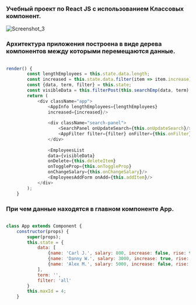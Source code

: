 ### Учебный проект по React JS с использованием **Классовых компонент**.  
![Screenshot_3](https://user-images.githubusercontent.com/85732162/169035472-39c350f1-a208-4f22-afe1-e3d0de457bd1.png)




### Архитектура приложения построена в виде дерева компонентов между которыми перемещаются данные.  
```js

render() {
        const lengthEmployees = this.state.data.length;
        const increased = this.state.data.filter(item => item.increase).length;
        const {data, term, filter} = this.state;
        const visibleData = this.filterPost(this.searchEmp(data, term), filter);
        return (
            <div className="app">
                <AppInfo lengthEmployees={lengthEmployees}
                increased={increased}/>
    
                <div className="search-panel">
                    <SearchPanel onUpdateSearch={this.onUpdateSearch}/>
                    <AppFilter filter={filter} onFilter={this.onFilter}/>
                </div>
    
                <EmployeesList 
                data={visibleData}
                onDelete={this.deleteItem}
                onToggleProp={this.onToggleProp}
                onChangeSalary={this.onChangeSalary}/>
                <EmployeesAddForm onAdd={this.addItem}/>
            </div>
        );
    }
```  

### При чем данные находятся в главном компоненте **App**.  
```js

class App extends Component {
    constructor(props) {
        super(props);
        this.state = {
            data: [
                {name: 'Carl J.', salary: 800, increase: false, rise: true, id: 1},
                {name: 'Danny W.', salary: 3000, increase: true, rise: false, id: 2},
                {name: 'Alex M.', salary: 5000, increase: false, rise: false, id: 3}
            ],
            term: '',
            filter: 'all'
        }
        this.maxId = 4;
    }
```  
